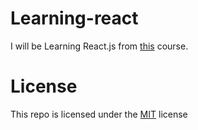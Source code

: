 # Learning-react
I will be Learning React.js from [this](https://frontendmasters.com/courses/complete-react-v5/) course.

# License
This repo is licensed under the [MIT](https://opensource.org/licenses/MIT) license
